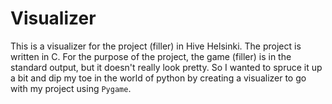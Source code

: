 # Visualizer

This is a visualizer for the project (filler) in Hive Helsinki. The project is written in C. For the purpose of the project, the game (filler) is
in the standard output, but it doesn't really look pretty. So I wanted to spruce it up a bit and dip my toe in the world of python by creating
a visualizer to go with my project using `Pygame`.
